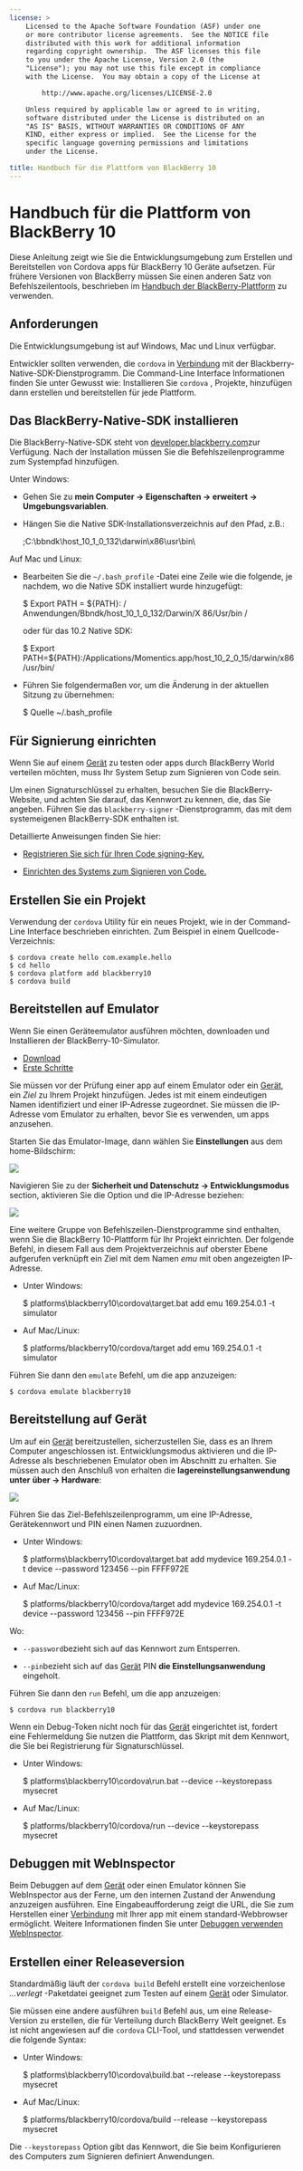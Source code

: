 ```yaml
---
license: >
    Licensed to the Apache Software Foundation (ASF) under one
    or more contributor license agreements.  See the NOTICE file
    distributed with this work for additional information
    regarding copyright ownership.  The ASF licenses this file
    to you under the Apache License, Version 2.0 (the
    "License"); you may not use this file except in compliance
    with the License.  You may obtain a copy of the License at

        http://www.apache.org/licenses/LICENSE-2.0

    Unless required by applicable law or agreed to in writing,
    software distributed under the License is distributed on an
    "AS IS" BASIS, WITHOUT WARRANTIES OR CONDITIONS OF ANY
    KIND, either express or implied.  See the License for the
    specific language governing permissions and limitations
    under the License.

title: Handbuch für die Plattform von BlackBerry 10
---
```


# Handbuch für die Plattform von BlackBerry 10

Diese Anleitung zeigt wie Sie die Entwicklungsumgebung zum Erstellen und Bereitstellen von Cordova apps für BlackBerry 10 Geräte aufsetzen. Für frühere Versionen von BlackBerry müssen Sie einen anderen Satz von Befehlszeilentools, beschrieben im [Handbuch der BlackBerry-Plattform](../blackberry/index.html) zu verwenden.

## Anforderungen

Die Entwicklungsumgebung ist auf Windows, Mac und Linux verfügbar.

Entwickler sollten verwenden, die `cordova` in [Verbindung](../../../cordova/connection/connection.html) mit der Blackberry-Native-SDK-Dienstprogramm. Die Command-Line Interface Informationen finden Sie unter Gewusst wie: Installieren Sie `cordova` , Projekte, hinzufügen dann erstellen und bereitstellen für jede Plattform.

## Das BlackBerry-Native-SDK installieren

Die BlackBerry-Native-SDK steht von [developer.blackberry.com][1]zur Verfügung. Nach der Installation müssen Sie die Befehlszeilenprogramme zum Systempfad hinzufügen.

 [1]: http://developer.blackberry.com/native/download/

Unter Windows:

*   Gehen Sie zu **mein Computer → Eigenschaften → erweitert → Umgebungsvariablen**.

*   Hängen Sie die Native SDK-Installationsverzeichnis auf den Pfad, z.B.:
    
    ;C:\bbndk\host\_10\_1\_0\_132\darwin\x86\usr\bin\

Auf Mac und Linux:

*   Bearbeiten Sie die `~/.bash_profile` -Datei eine Zeile wie die folgende, je nachdem, wo die Native SDK installiert wurde hinzugefügt:
    
    $ Export PATH = ${PATH}: / Anwendungen/Bbndk/host\_10\_1\_0\_132/Darwin/X 86/Usr/bin /
    
    oder für das 10.2 Native SDK:
    
    $ Export PATH=${PATH}:/Applications/Momentics.app/host\_10\_2\_0\_15/darwin/x86/usr/bin/

*   Führen Sie folgendermaßen vor, um die Änderung in der aktuellen Sitzung zu übernehmen:
    
    $ Quelle ~/.bash_profile

## Für Signierung einrichten

Wenn Sie auf einem [Gerät](../../../cordova/device/device.html) zu testen oder apps durch BlackBerry World verteilen möchten, muss Ihr System Setup zum Signieren von Code sein.

Um einen Signaturschlüssel zu erhalten, besuchen Sie die BlackBerry-Website, und achten Sie darauf, das Kennwort zu kennen, die, das Sie angeben. Führen Sie das `blackberry-signer` -Dienstprogramm, das mit dem systemeigenen BlackBerry-SDK enthalten ist.

Detaillierte Anweisungen finden Sie hier:

*   [Registrieren Sie sich für Ihren Code signing-Key.][2]

*   [Einrichten des Systems zum Signieren von Code.][3]

 [2]: https://www.blackberry.com/SignedKeys/codesigning.html
 [3]: https://developer.blackberry.com/html5/documentation/signing_setup_bb10_apps_2008396_11.html

## Erstellen Sie ein Projekt

Verwendung der `cordova` Utility für ein neues Projekt, wie in der Command-Line Interface beschrieben einrichten. Zum Beispiel in einem Quellcode-Verzeichnis:

    $ cordova create hello com.example.hello
    $ cd hello
    $ cordova platform add blackberry10
    $ cordova build
    

## Bereitstellen auf Emulator

Wenn Sie einen Geräteemulator ausführen möchten, downloaden und Installieren der BlackBerry-10-Simulator.

*   [Download][1]
*   [Erste Schritte][4]

 [4]: http://developer.blackberry.com/devzone/develop/simulator/blackberry_10_simulator_start.html

Sie müssen vor der Prüfung einer app auf einem Emulator oder ein [Gerät](../../../cordova/device/device.html), ein *Ziel* zu Ihrem Projekt hinzufügen. Jedes ist mit einem eindeutigen Namen identifiziert und einer IP-Adresse zugeordnet. Sie müssen die IP-Adresse vom Emulator zu erhalten, bevor Sie es verwenden, um apps anzusehen.

Starten Sie das Emulator-Image, dann wählen Sie **Einstellungen** aus dem home-Bildschirm:

![][5]

 [5]: img/guide/platforms/blackberry10/bb_home.png

Navigieren Sie zu der **Sicherheit und Datenschutz → Entwicklungsmodus** section, aktivieren Sie die Option und die IP-Adresse beziehen:

![][6]

 [6]: img/guide/platforms/blackberry10/bb_devel.png

Eine weitere Gruppe von Befehlszeilen-Dienstprogramme sind enthalten, wenn Sie die BlackBerry 10-Plattform für Ihr Projekt einrichten. Der folgende Befehl, in diesem Fall aus dem Projektverzeichnis auf oberster Ebene aufgerufen verknüpft ein Ziel mit dem Namen *emu* mit oben angezeigten IP-Adresse.

*   Unter Windows:
    
    $ platforms\blackberry10\cordova\target.bat add emu 169.254.0.1 -t simulator

*   Auf Mac/Linux:
    
    $ platforms/blackberry10/cordova/target add emu 169.254.0.1 -t simulator

Führen Sie dann den `emulate` Befehl, um die app anzuzeigen:

    $ cordova emulate blackberry10
    

## Bereitstellung auf Gerät

Um auf ein [Gerät](../../../cordova/device/device.html) bereitzustellen, sicherzustellen Sie, dass es an Ihrem Computer angeschlossen ist. Entwicklungsmodus aktivieren und die IP-Adresse als beschriebenen Emulator oben im Abschnitt zu erhalten. Sie müssen auch den Anschluß von erhalten die **lagereinstellungsanwendung unter** **über → Hardware**:

![][7]

 [7]: img/guide/platforms/blackberry10/bb_pin.png

Führen Sie das Ziel-Befehlszeilenprogramm, um eine IP-Adresse, Gerätekennwort und PIN einen Namen zuzuordnen.

*   Unter Windows:
    
    $ platforms\blackberry10\cordova\target.bat add mydevice 169.254.0.1 -t device --password 123456 --pin FFFF972E

*   Auf Mac/Linux:
    
    $ platforms/blackberry10/cordova/target add mydevice 169.254.0.1 -t device --password 123456 --pin FFFF972E

Wo:

*   `--password`bezieht sich auf das Kennwort zum Entsperren.

*   `--pin`bezieht sich auf das [Gerät](../../../cordova/device/device.html) PIN **die Einstellungsanwendung** eingeholt.

Führen Sie dann den `run` Befehl, um die app anzuzeigen:

    $ cordova run blackberry10
    

Wenn ein Debug-Token nicht noch für das [Gerät](../../../cordova/device/device.html) eingerichtet ist, fordert eine Fehlermeldung Sie nutzen die Plattform, das Skript mit dem Kennwort, die Sie bei Registrierung für Signaturschlüssel.

*   Unter Windows:
    
    $ platforms\blackberry10\cordova\run.bat --device --keystorepass mysecret

*   Auf Mac/Linux:
    
    $ platforms/blackberry10/cordova/run --device --keystorepass mysecret

## Debuggen mit WebInspector

Beim Debuggen auf dem [Gerät](../../../cordova/device/device.html) oder einen Emulator können Sie WebInspector aus der Ferne, um den internen Zustand der Anwendung anzuzeigen ausführen. Eine Eingabeaufforderung zeigt die URL, die Sie zum Herstellen einer [Verbindung](../../../cordova/connection/connection.html) mit Ihrer app mit einem standard-Webbrowser ermöglicht. Weitere Informationen finden Sie unter [Debuggen verwenden WebInspector][8].

 [8]: http://developer.blackberry.com/html5/documentation/web_inspector_overview_1553586_11.html

## Erstellen einer Releaseversion

Standardmäßig läuft der `cordova build` Befehl erstellt eine vorzeichenlose *...verlegt* -Paketdatei geeignet zum Testen auf einem [Gerät](../../../cordova/device/device.html) oder Simulator.

Sie müssen eine andere ausführen `build` Befehl aus, um eine Release-Version zu erstellen, die für Verteilung durch BlackBerry Welt geeignet. Es ist nicht angewiesen auf die `cordova` CLI-Tool, und stattdessen verwendet die folgende Syntax:

*   Unter Windows:
    
    $ platforms\blackberry10\cordova\build.bat --release --keystorepass mysecret

*   Auf Mac/Linux:
    
    $ platforms/blackberry10/cordova/build --release --keystorepass mysecret

Die `--keystorepass` Option gibt das Kennwort, die Sie beim Konfigurieren des Computers zum Signieren definiert Anwendungen.